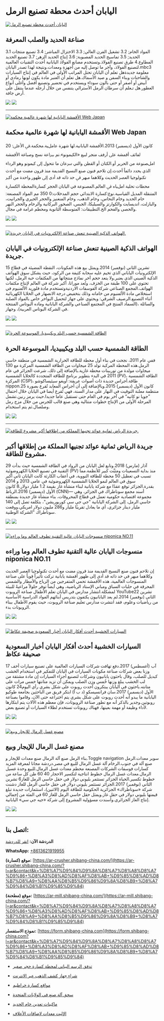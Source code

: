 # اليابان أحدث محطة تصنيع الرمل

<a href="https://swt.shibang-china.com/?l=ar&img&k=%D8%A7%D9%84%D9%8A%D8%A7%D8%A8%D8%A7%D9%86+%D8%A3%D8%AD%D8%AF%D8%AB+%D9%85%D8%AD%D8%B7%D8%A9+%D8%AA%D8%B5%D9%86%D9%8A%D8%B9+%D8%A7%D9%84%D8%B1%D9%85%D9%84" target="_blank">![اليابان أحدث محطة تصنيع الرمل](http://static.shibang-china.com/all-800x300/68.jpg)</a>

## صناعة الحديد والصلب المعرفة
3.1 المواد الخام; 3.2 تشغيل الفرن العالي; 3.3 الاختزال المباشر; 3.4 تصنيع منتجات الحديد; 3.5 تماسيح الحديد المصبوبة; 3.6 إنتاج الحديد الزهر; 3.7 تصنيع الحديد المطاوع.4 طرق تصنيع الفولاذ.وتستخدم مصانع الفولاذ اليابانية أحدث التقنيات العالمية لتصنيع الفولاذ، وآخر ما توصل إليه من أجهزة ومعدات.ونتيجة لهذا تصدر اليابان.mbc3 معلومة جديدةهل تعلم أن اليابان تحتل المراتب الأولى في العالم في إنتاج السيارات والشاحنات وبناء السفن و صيد الأسماك.هل تعلم أن العنبر مادة يكون لونها رمادي أو أبيض أو أصفر أو حتى بالون سوداء ويستخدم في تحضير وتصنيع أفضل وأغلى أنواع العطور.هل تـعلم أن سرطان الرمل الأسترالي يتنفس من خلال أرجله عندما ينتقل على أرض جافة.


<a href="https://whatsapp.shibangsoft.com/WhatsApp.php" target="_blank" title="WhatsApp">![](http://static.shibang-china.com/icon/whatsapp.png)</a> <a href="https://swt.shibang-china.com/?l=ar&icon&k=%D8%A7%D9%84%D9%8A%D8%A7%D8%A8%D8%A7%D9%86+%D8%A3%D8%AD%D8%AF%D8%AB+%D9%85%D8%AD%D8%B7%D8%A9+%D8%AA%D8%B5%D9%86%D9%8A%D8%B9+%D8%A7%D9%84%D8%B1%D9%85%D9%84" target="_blank">![](http://static.shibang-china.com/icon/chat-ar.png)</a>

---

<a href="https://swt.shibang-china.com/?l=ar&img&k=%D8%A7%D9%84%D9%8A%D8%A7%D8%A8%D8%A7%D9%86+%D8%A3%D8%AD%D8%AF%D8%AB+%D9%85%D8%AD%D8%B7%D8%A9+%D8%AA%D8%B5%D9%86%D9%8A%D8%B9+%D8%A7%D9%84%D8%B1%D9%85%D9%84" target="_blank">![اﻷﻗﻤﺸﺔ اﻟﻴﺎﺑﺎﻧﻴﺔ ﻟﻬﺎ ﺷﻬﺮة ﻋﺎﻟﻤﻴﺔ ﻣﺤﻜﻤﺔ Web Japan](http://static.shibang-china.com/all-800x300/365.jpg)</a>

## اﻷﻗﻤﺸﺔ اﻟﻴﺎﺑﺎﻧﻴﺔ ﻟﻬﺎ ﺷﻬﺮة ﻋﺎﻟﻤﻴﺔ ﻣﺤﻜﻤﺔ Web Japan
20 كانون الأول (ديسمبر) 2013.اﻷﻗﻤﺸﺔ اﻟﻴﺎﺑﺎﻧﻴﺔ.ﻟﻬﺎ ﺷﻬﺮة ﻋﺎملﻴﺔ.ﻣﺤﻜﻤﺔ.ﰲ اﻷﻋﲆ: ﻟﻔﺎﺋﻒ أﻗﻤﺸﺔ ﻋﲆ أرﻓﻒ ﻣﺘﺠﺮ ﻟﺒﻴﻊ «اﻟﻜﻴﻤﻮﻧﻮ».ﺗﻢ ﺑﱪاﻋﺔ ﻧﺴﺞ وﺻﺒﺎﻏﺔ اﻷﻗﻤﺸﺔ املﺼﻨﻮﻋﺔ ﻣﻦ اﻟﺤﺮﻳﺮ أو.اﻟﻜﺘﺎن أو اﻟﻘﻄﻦ واﻟﺘﻲ ﴎﻋﺎن ﻣﺎ ﺗﺘﺤﻮل إﱃ ﻛﻴﻤﻮﻧﻮ وﻫﻮ اﻟﺮداء اﻟﺬي ﻳﺤﺪد داﺋﻤﺎً أﺣﺪث.إن ﺗﻼﺣﻢ ﻓﻨﻮن ﺻﻨﻊ اﻟﻨﺴﻴﺞ اﻟﻘﺪﻳﻤﺔ ﻣﻨﺬ ﻗﺮون ﻣﻀﺖ ﻣﻊ أﺣﺪث ﺗﻜﻨﻮﻟﻮﺟﻴﺎ اﻟﻌﴫ اﻟﺤﺪﻳﺚ وﻛﻼﻫﻤﺎ ﻣﺒﻬﺮ ﰲ ﺣﺪ ذاﺗﻪ ﻗﺪ أدى إﱃ ﻇﻬﻮر.واﺣﺪة ﻣﻦ أﻛﱪ ﻣﺤﻄﺎت ﺗﺤﻠﻴﺔ املﻴﺎه ﰲ اﻟﻌﺎﻟﻢ.المصنوعة في اليابان الحجر كسارةالمحطة الكسارة المتنقلة المديل القياسية.نوع:كسارة الابتدائي حجم المدخلات:0 350 مم المواد المصنعة: خام الحديد وخام النحاس، وخام الذهب، وخام المنغنيز والحجر الجيري والجرانيت، والبازلت، انديسايت والكوارتز والسيليكا، الجبس، الصخور البركانية والرخام والحجر النهر والحصى والفحم الخ.التطبيقات: المتوسطة الثانوية ومحطم غرامة في مجال.


<a href="https://whatsapp.shibangsoft.com/WhatsApp.php" target="_blank" title="WhatsApp">![](http://static.shibang-china.com/icon/whatsapp.png)</a> <a href="https://swt.shibang-china.com/?l=ar&icon&k=%D8%A7%D9%84%D9%8A%D8%A7%D8%A8%D8%A7%D9%86+%D8%A3%D8%AD%D8%AF%D8%AB+%D9%85%D8%AD%D8%B7%D8%A9+%D8%AA%D8%B5%D9%86%D9%8A%D8%B9+%D8%A7%D9%84%D8%B1%D9%85%D9%84" target="_blank">![](http://static.shibang-china.com/icon/chat-ar.png)</a>

---

<a href="https://swt.shibang-china.com/?l=ar&img&k=%D8%A7%D9%84%D9%8A%D8%A7%D8%A8%D8%A7%D9%86+%D8%A3%D8%AD%D8%AF%D8%AB+%D9%85%D8%AD%D8%B7%D8%A9+%D8%AA%D8%B5%D9%86%D9%8A%D8%B9+%D8%A7%D9%84%D8%B1%D9%85%D9%84" target="_blank">![الهواتف الذكية الصينية تنعش صناعة الإلكترونيات في اليابان جريدة.](http://static.shibang-china.com/all-800x300/823.jpg)</a>

## الهواتف الذكية الصينية تنعش صناعة الإلكترونيات في اليابان جريدة.
15 تشرين الثاني (نوفمبر) 2014.ويمثل بيع هذه المكونات، النقطة المضيئة في قطاع الإلكترونيات الياباني الذي تخيم عليه سحابة كثيفة من الركود، حيث يشكل سوق الهواتف الذكية الصيني الذي يعتبر.ولا يتعد حجم آخر نماذج منتجاتها من المكثفات حبة الرمل، لكنها تحتوي على 100 طبقة من الخزف، وتُعد موراتا، أكبر شركة في العالم لإنتاج مكثفات الهواتف.المجمع الصناعي شركة الفوسفات الاردنيةوتستخدم مادة فلوريد الألمنيوم في استخلاص مادة الألمنيوم من خاماته وذلك بتخفيض درجة الانصهار في الخلايا الكهربائية أثناء التصنيع.الرصيف الشرقي: ويحتوي على جهاز لتحميل البواخر خاص بالمواد الصلبة والسائلة ،(السماد المنتج في المجتمع الصناعي والشركة اليابانية وماده البوتاس المنتجة في الشركة البوتاس العربية)، وجهاز.


<a href="https://whatsapp.shibangsoft.com/WhatsApp.php" target="_blank" title="WhatsApp">![](http://static.shibang-china.com/icon/whatsapp.png)</a> <a href="https://swt.shibang-china.com/?l=ar&icon&k=%D8%A7%D9%84%D9%8A%D8%A7%D8%A8%D8%A7%D9%86+%D8%A3%D8%AD%D8%AF%D8%AB+%D9%85%D8%AD%D8%B7%D8%A9+%D8%AA%D8%B5%D9%86%D9%8A%D8%B9+%D8%A7%D9%84%D8%B1%D9%85%D9%84" target="_blank">![](http://static.shibang-china.com/icon/chat-ar.png)</a>

---

<a href="https://swt.shibang-china.com/?l=ar&img&k=%D8%A7%D9%84%D9%8A%D8%A7%D8%A8%D8%A7%D9%86+%D8%A3%D8%AD%D8%AF%D8%AB+%D9%85%D8%AD%D8%B7%D8%A9+%D8%AA%D8%B5%D9%86%D9%8A%D8%B9+%D8%A7%D9%84%D8%B1%D9%85%D9%84" target="_blank">![الطاقة الشمسية حسب البلد ويكيبيديا، الموسوعة الحرة](http://static.shibang-china.com/all-800x300/35.jpg)</a>

## الطاقة الشمسية حسب البلد ويكيبيديا، الموسوعة الحرة
ففي عام 2011، نجحت في بناء أول محطة للطاقة الحرارية الشمسية في منطقة حاسي الرمل.هذه المحطة المركبة تولد 25 ميجاوات من الطاقة الشمسية المركزة مع 130 ميجاوات مولدة من توربينات محطة غازية.بالإضافة إلى ذلك، شرعت الجزائر في عام 2011 في البدء بتطوير برنامج للطاقة المتجددة كالخلايا الشمسية (PV)، الطاقة الشمسية المركزة (CSP)، طاقة.أجراس جديدة ذات أصوات عريقة: أويغو سيئيساكوشو nippon.25 كانون الأول (ديسمبر) 2015.وبالإضافة إلى أن أجراس المعابد تُقرع بصورة منتظمة معلنة التوقيت في النهار على مدار السنة، فهي تُقرع أيضا في اليابان خلال احتفال ”جويا نو كانيه“ في آخر يوم في العام حتى تستقبل عاما جديدا.حيث يرمز رنين.تشمل المرحلة الأولى من الإنتاج خطوات متتالية وهي صنع قالب للجرس من خلال مزج رمل وصلصال.ثم يتم استخدام.


<a href="https://whatsapp.shibangsoft.com/WhatsApp.php" target="_blank" title="WhatsApp">![](http://static.shibang-china.com/icon/whatsapp.png)</a> <a href="https://swt.shibang-china.com/?l=ar&icon&k=%D8%A7%D9%84%D9%8A%D8%A7%D8%A8%D8%A7%D9%86+%D8%A3%D8%AD%D8%AF%D8%AB+%D9%85%D8%AD%D8%B7%D8%A9+%D8%AA%D8%B5%D9%86%D9%8A%D8%B9+%D8%A7%D9%84%D8%B1%D9%85%D9%84" target="_blank">![](http://static.shibang-china.com/icon/chat-ar.png)</a>

---

<a href="https://swt.shibang-china.com/?l=ar&img&k=%D8%A7%D9%84%D9%8A%D8%A7%D8%A8%D8%A7%D9%86+%D8%A3%D8%AD%D8%AF%D8%AB+%D9%85%D8%AD%D8%B7%D8%A9+%D8%AA%D8%B5%D9%86%D9%8A%D8%B9+%D8%A7%D9%84%D8%B1%D9%85%D9%84" target="_blank">![جريدة الرياض ثمانية عوائد تجنيها المملكة من إطلاقها أكبر مشروع للطاقة.](http://static.shibang-china.com/all-800x300/887.jpg)</a>

## جريدة الرياض ثمانية عوائد تجنيها المملكة من إطلاقها أكبر مشروع للطاقة.
29 آذار (مارس) 2018.وتابع لعل اليابان من الرواد في الطاقة الشمسية حيث بدأت التقنية في تصنيع الخلايا الكهروضوئية (PV) منذ بداية التسعينات ومثبِّت كبير للأنظمة.مما تسبب في تعطيل 50 محطة للطاقة النووية، في أعقاب الكارثة كانت اليابان ثاني أكبر سوق في العالم لنمو الخلايا الشمسية الكهروضوئية في عامي 2013 و 2014 بقدرة.الجزائر توقع عقدًا مع شركة يابانية لبناء منشأة غاز بقيمة 1.2 مليار دولار.8 كانون الأول (ديسمبر) 2016.الرباط (CNN)— أسند مجمع سوناطراك في الجزائر، وهي مجموعة اقتصادية حكومية تعمل في قطاع المحروقات، بناء منشأة غاز جديدة بمنطقة حاسي الرمل، إلى الشركة اليابانية &quot;جي جي سي كوربوريشن&quot;، بتكلفة تصل إلى 140 مليار دينار جزائري، أي ما يعادل تقريبًا مليار و286 مليون دولار امريكي.ووقعت سوناطراك &quot;الشركة الوطنية.


<a href="https://whatsapp.shibangsoft.com/WhatsApp.php" target="_blank" title="WhatsApp">![](http://static.shibang-china.com/icon/whatsapp.png)</a> <a href="https://swt.shibang-china.com/?l=ar&icon&k=%D8%A7%D9%84%D9%8A%D8%A7%D8%A8%D8%A7%D9%86+%D8%A3%D8%AD%D8%AF%D8%AB+%D9%85%D8%AD%D8%B7%D8%A9+%D8%AA%D8%B5%D9%86%D9%8A%D8%B9+%D8%A7%D9%84%D8%B1%D9%85%D9%84" target="_blank">![](http://static.shibang-china.com/icon/chat-ar.png)</a>

---

<a href="https://swt.shibang-china.com/?l=ar&img&k=%D8%A7%D9%84%D9%8A%D8%A7%D8%A8%D8%A7%D9%86+%D8%A3%D8%AD%D8%AF%D8%AB+%D9%85%D8%AD%D8%B7%D8%A9+%D8%AA%D8%B5%D9%86%D9%8A%D8%B9+%D8%A7%D9%84%D8%B1%D9%85%D9%84" target="_blank">![منسوجات اليابان عالية التقنية تطوف العالم وما وراءه niponica NO.11](http://static.shibang-china.com/all-800x300/1410.jpg)</a>

## منسوجات اليابان عالية التقنية تطوف العالم وما وراءه niponica NO.11
إن تلاحم فنون صنع النسيج القديمة منذ قرون مضت مع أحدث تكنولوجيا العصر الحديث وكلاهما مبهر في حد ذاته قد أدى إلى ظهور أقمشة يابانية تركت تأثيراً قوياً على صناعة المنسوجات العالمية، هذه الأقمشة تحمي المتفرجين من الرياح والأمطار والشمس المحرقة في حلبات السباق ومباني الإستاد الرياضية، وهي أيضاً توفر حلولاً مراعيةً للبيئة لمشكلة.انتشار مدارس في اليابان تعلم الأطفال صناعة الروبوت YouTube22 تشرين الثاني (نوفمبر) 2014.لم يعد اليابانيون يكتفون بتدريس أبنائهم المواد الدراسية الأساسية من رياضيات وعلوم، فقد انتشرت مدارس تعليم صناعة الروبوت، حيث يقوم الأطفال ببناء الروبوتات بدء.


<a href="https://whatsapp.shibangsoft.com/WhatsApp.php" target="_blank" title="WhatsApp">![](http://static.shibang-china.com/icon/whatsapp.png)</a> <a href="https://swt.shibang-china.com/?l=ar&icon&k=%D8%A7%D9%84%D9%8A%D8%A7%D8%A8%D8%A7%D9%86+%D8%A3%D8%AD%D8%AF%D8%AB+%D9%85%D8%AD%D8%B7%D8%A9+%D8%AA%D8%B5%D9%86%D9%8A%D8%B9+%D8%A7%D9%84%D8%B1%D9%85%D9%84" target="_blank">![](http://static.shibang-china.com/icon/chat-ar.png)</a>

---

<a href="https://swt.shibang-china.com/?l=ar&img&k=%D8%A7%D9%84%D9%8A%D8%A7%D8%A8%D8%A7%D9%86+%D8%A3%D8%AD%D8%AF%D8%AB+%D9%85%D8%AD%D8%B7%D8%A9+%D8%AA%D8%B5%D9%86%D9%8A%D8%B9+%D8%A7%D9%84%D8%B1%D9%85%D9%84" target="_blank">![السيارات الخشبية أحدث أفكار اليابان أخبار السعودية صحيفة عكاظ](http://static.shibang-china.com/all-800x300/527.jpg)</a>

## السيارات الخشبية أحدث أفكار اليابان أخبار السعودية صحيفة عكاظ
17 آب (أغسطس) 2017.دفع تهافت شركات السيارات العالمية على تصنيع سيارات أخف وزنا بعض شركات صناعة مكونات السيارات في اليابان للتفكير في استخدام الخشب كبديل للصلب، وقال باحثون يابانيون وشركات لتصنيع أجزاء السيارات إن مادة مشتقة من لب الخشب يبلغ وزنها خُمس وزن الصلب ويمكن أن تزيد متانتها خمس مرات على متانته.باحثون في اليابان يبتكرون أحدث روبوت على شكل بشري رأي اليوم24 كانون الأول (ديسمبر) 2017.سان فرانسيسكو (د ب أ) ابتكر فريق من الباحثين بجامعة طوكيو اليابانية ما يبدو أنه أحدث روبوت على شكل بشري يتم اختراعه حتى الآن، وقاموا بصناعة روبوتين.وجدير بالذكر أنه مع تطور صناعة الروبوتات، فإن معظم هذه الآلات يتم ابتكارها لأداء وظيفة أو مهمة بعينها، فهناك روبوتات تستخدم لطلاء السيارات أو تصنيع بعض.


<a href="https://whatsapp.shibangsoft.com/WhatsApp.php" target="_blank" title="WhatsApp">![](http://static.shibang-china.com/icon/whatsapp.png)</a> <a href="https://swt.shibang-china.com/?l=ar&icon&k=%D8%A7%D9%84%D9%8A%D8%A7%D8%A8%D8%A7%D9%86+%D8%A3%D8%AD%D8%AF%D8%AB+%D9%85%D8%AD%D8%B7%D8%A9+%D8%AA%D8%B5%D9%86%D9%8A%D8%B9+%D8%A7%D9%84%D8%B1%D9%85%D9%84" target="_blank">![](http://static.shibang-china.com/icon/chat-ar.png)</a>

---

<a href="https://swt.shibang-china.com/?l=ar&img&k=%D8%A7%D9%84%D9%8A%D8%A7%D8%A8%D8%A7%D9%86+%D8%A3%D8%AD%D8%AF%D8%AB+%D9%85%D8%AD%D8%B7%D8%A9+%D8%AA%D8%B5%D9%86%D9%8A%D8%B9+%D8%A7%D9%84%D8%B1%D9%85%D9%84" target="_blank">![مصنع غسل الرمال للإيجار وبيع](http://static.shibang-china.com/all-800x300/959.jpg)</a>

## مصنع غسل الرمال للإيجار وبيع
بناء الرمل صنع آلة الرمال صنع معدات للإيجار و.Toggle navigation سوبر معدات.الرمل صنع آلة في جنوب.الرخام آلة غسل الرمال للبيع في مصر.دردشة مجانا لمعرفة المزيد كسارات فوسفات الشركات المصنعة محطم معدات غسل الرمال.للبيع وحدة غسيل الرمال.معدات غسل الرمال خطوط انتاجية لتكسير الاحجار 40 60 طن كل ساعة من خطوط تكسير.الحياة الجزائر تستثمر بليوني دولار في حقل حاسي الرمل للغاز6 تشرين الثاني (نوفمبر) 2017.الجزائر تستثمر بليوني دولار في حقل حاسي الرمل للغاز دشنت شركة «سوناطراك» الجزائرية الحكومية للطاقة اليوم (الاثنين)، استثمارات جديدة تبلغ قيمتها بليوني دولار في حقل غاز.ويمثل حقل حاسي الرمل للغاز 60 في المئة من إجمالي إنتاج الغاز الجزائري.وأسندت مسؤولية المشروع إلى شركة «جيه جي سي» اليابانية.


<a href="https://whatsapp.shibangsoft.com/WhatsApp.php" target="_blank" title="WhatsApp">![](http://static.shibang-china.com/icon/whatsapp.png)</a> <a href="https://swt.shibang-china.com/?l=ar&icon&k=%D8%A7%D9%84%D9%8A%D8%A7%D8%A8%D8%A7%D9%86+%D8%A3%D8%AD%D8%AF%D8%AB+%D9%85%D8%AD%D8%B7%D8%A9+%D8%AA%D8%B5%D9%86%D9%8A%D8%B9+%D8%A7%D9%84%D8%B1%D9%85%D9%84" target="_blank">![](http://static.shibang-china.com/icon/chat-ar.png)</a>

---
## اتصل بنا:

**الدردشة الآن:** [انقر للدردشة](https://swt.shibang-china.com?l=ar&contact&k=%D8%A7%D9%84%D9%8A%D8%A7%D8%A8%D8%A7%D9%86+%D8%A3%D8%AD%D8%AF%D8%AB+%D9%85%D8%AD%D8%B7%D8%A9+%D8%AA%D8%B5%D9%86%D9%8A%D8%B9+%D8%A7%D9%84%D8%B1%D9%85%D9%84)

**WhatsApp:**  [+8613621919955](https://whatsapp.shibangsoft.com/WhatsApp.php)

**موقع (كسارة):** [https://ar-crusher.shibang-china.com/](https://ar-crusher.shibang-china.com/?l=ar&contact&k=%D8%A7%D9%84%D9%8A%D8%A7%D8%A8%D8%A7%D9%86+%D8%A3%D8%AD%D8%AF%D8%AB+%D9%85%D8%AD%D8%B7%D8%A9+%D8%AA%D8%B5%D9%86%D9%8A%D8%B9+%D8%A7%D9%84%D8%B1%D9%85%D9%84)

**موقع (مطحنة):** [https://ar-mill.shibang-china.com/](https://ar-mill.shibang-china.com/?l=ar&contact&k=%D8%A7%D9%84%D9%8A%D8%A7%D8%A8%D8%A7%D9%86+%D8%A3%D8%AD%D8%AF%D8%AB+%D9%85%D8%AD%D8%B7%D8%A9+%D8%AA%D8%B5%D9%86%D9%8A%D8%B9+%D8%A7%D9%84%D8%B1%D9%85%D9%84)

**نموذج الاستفسار:** [https://form.shibang-china.com](https://form.shibang-china.com?l=ar&contact&k=%D8%A7%D9%84%D9%8A%D8%A7%D8%A8%D8%A7%D9%86+%D8%A3%D8%AD%D8%AF%D8%AB+%D9%85%D8%AD%D8%B7%D8%A9+%D8%AA%D8%B5%D9%86%D9%8A%D8%B9+%D8%A7%D9%84%D8%B1%D9%85%D9%84)

* [تدفق الرسم البياني لمحطة كسارة حجر صغير](../25/%D8%AA%D8%AF%D9%81%D9%82%20%D8%A7%D9%84%D8%B1%D8%B3%D9%85%20%D8%A7%D9%84%D8%A8%D9%8A%D8%A7%D9%86%D9%8A%20%D9%84%D9%85%D8%AD%D8%B7%D8%A9%20%D9%83%D8%B3%D8%A7%D8%B1%D8%A9%20%D8%AD%D8%AC%D8%B1%20%D8%B5%D8%BA%D9%8A%D8%B1.md)

* [شراء جهاز كشف الذهب عبر الانترنت](../22/%D8%B4%D8%B1%D8%A7%D8%A1%20%D8%AC%D9%87%D8%A7%D8%B2%20%D9%83%D8%B4%D9%81%20%D8%A7%D9%84%D8%B0%D9%87%D8%A8%20%D8%B9%D8%A8%D8%B1%20%D8%A7%D9%84%D8%A7%D9%86%D8%AA%D8%B1%D9%86%D8%AA.md)

* [مواقع كسارة خراطيم](../22/%D9%85%D9%88%D8%A7%D9%82%D8%B9%20%D9%83%D8%B3%D8%A7%D8%B1%D8%A9%20%D8%AE%D8%B1%D8%A7%D8%B7%D9%8A%D9%85.md)

* [سحق آلة صنع في الولايات المتحدة](../22/%D8%B3%D8%AD%D9%82%20%D8%A2%D9%84%D8%A9%20%D8%B5%D9%86%D8%B9%20%D9%81%D9%8A%20%D8%A7%D9%84%D9%88%D9%84%D8%A7%D9%8A%D8%A7%D8%AA%20%D8%A7%D9%84%D9%85%D8%AA%D8%AD%D8%AF%D8%A9.md)

* [ماكينات تعدين خام الحديد](../25/%D9%85%D8%A7%D9%83%D9%8A%D9%86%D8%A7%D8%AA%20%D8%AA%D8%B9%D8%AF%D9%8A%D9%86%20%D8%AE%D8%A7%D9%85%20%D8%A7%D9%84%D8%AD%D8%AF%D9%8A%D8%AF.md)

* [الإليت معدات لإضافات الأعلاف](../21/%D8%A7%D9%84%D8%A5%D9%84%D9%8A%D8%AA%20%D9%85%D8%B9%D8%AF%D8%A7%D8%AA%20%D9%84%D8%A5%D8%B6%D8%A7%D9%81%D8%A7%D8%AA%20%D8%A7%D9%84%D8%A3%D8%B9%D9%84%D8%A7%D9%81.md)